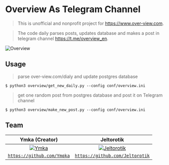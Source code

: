 
# Overview As Telegram Channel

> This is unofficial and nonprofit project for https://www.over-view.com.

> The code daily parses posts, updates database and makes a post in telegram channel https://t.me/overview_en.

![Overview](https://www.datocms-assets.com/12893/1571347390-seo-image..jpg)

## Usage

> parse over-view.com/dialy and update postgres database 

```shell
$ python3 overview/get_new_daily.py --config conf/overview.ini
```

> get one random post from postgres database and post it on Telegram channel

```shell
$ python3 overview/make_new_post.py --config conf/overview.ini
```


## Team

| Ymka (Creator) | Jeltorotik| 
| :---: |:---:|
| [![Ymka](https://avatars1.githubusercontent.com/u/21110650?v=3&s=200)](https://github.com/Ymqka)    | [![Jeltorotik](https://avatars0.githubusercontent.com/u/38293253?v=3&s=200)](https://github.com/Jeltorotik) | 
| <a href="https://github.com/Ymqka" target="_blank">`https://github.com/Ymqka`</a> | <a href="https://github.com/Jeltorotik" target="_blank">`https://github.com/Jeltorotik`</a> | 
